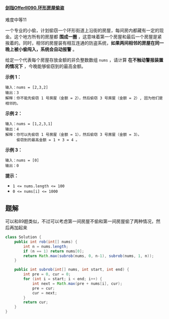 #### [剑指OfferII090.环形房屋偷盗](https://leetcode-cn.com/problems/PzWKhm/)

难度中等11

一个专业的小偷，计划偷窃一个环形街道上沿街的房屋，每间房内都藏有一定的现金。这个地方所有的房屋都 **围成一圈** ，这意味着第一个房屋和最后一个房屋是紧挨着的。同时，相邻的房屋装有相互连通的防盗系统，**如果两间相邻的房屋在同一晚上被小偷闯入，系统会自动报警** 。

给定一个代表每个房屋存放金额的非负整数数组 `nums` ，请计算 **在不触动警报装置的情况下** ，今晚能够偷窃到的最高金额。

 

**示例 1：**

```
输入：nums = [2,3,2]
输出：3
解释：你不能先偷窃 1 号房屋（金额 = 2），然后偷窃 3 号房屋（金额 = 2）, 因为他们是相邻的。
```

**示例 2：**

```
输入：nums = [1,2,3,1]
输出：4
解释：你可以先偷窃 1 号房屋（金额 = 1），然后偷窃 3 号房屋（金额 = 3）。
     偷窃到的最高金额 = 1 + 3 = 4 。
```

**示例 3：**

```
输入：nums = [0]
输出：0
```

 

**提示：**

- `1 <= nums.length <= 100`
- `0 <= nums[i] <= 1000`

## 题解

可以和89题类似，不过可以考虑第一间房屋不偷和第一间房屋偷了两种情况，然后再加起来

```java
class Solution {
    public int rob(int[] nums) {
        int n = nums.length;
        if (n == 1) return nums[0];
        return Math.max(subrob(nums, 0, n-1), subrob(nums, 1, n));
    }

    public int subrob(int[] nums, int start, int end) {
        int pre = 0, cur = 0;
        for (int i = start; i < end; i++) {
            int next = Math.max(pre + nums[i], cur);
            pre = cur;
            cur = next;
        }
        return cur;
    }
}
```

